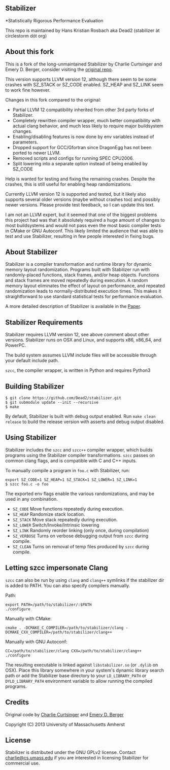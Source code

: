 ## Stabilizer
*Statistically Rigorous Performance Evaluation

This repo is maintained by Hans Kristian Rosbach
                       aka Dead2 (stabilizer àt circlestorm dót org)

About this fork
---------------

This is a fork of the long-unmaintained Stabilizer by Charlie Curtsinger and Emery D. Berger,
consider visiting the [original repo](https://github.com/ccurtsinger/stabilizer).

This version supports LLVM version 12, although there seem to be some crashes with
SZ_STACK or SZ_CODE enabled. SZ_HEAP and SZ_LINK seem to work fine however.

Changes in this fork compared to the original:
 - Partial LLVM 12 compatibility inherited from other 3rd party forks of Stabilizer.
 - Completely rewritten compiler wrapper, much better compatibility with actual clang
   behavior, and much less likely to require major buildsystem changes.
 - Enabling/disabling features is now done by env variables instead of parameters.
 - Dropped support for GCC/Gfortran since DragonEgg has not been ported to newer LLVM.
 - Removed scripts and configs for running SPEC CPU2006.
 - Split lowering into a separate option instead of being enabled by SZ_CODE

Help is wanted for testing and fixing the remaining crashes.
Despite the crashes, this is still useful for enabling heap randomizations.

Currently LLVM version 12 is supported and tested, but it likely also supports
several older versions (maybe without crashes too) and possibly newer versions.
Please provide test feedback, so I can update this text.

I am not an LLVM expert, but it seemed that one of the biggest problems this project
had was that it absolutely required a huge amount of changes to most buildsystems and
would not pass even the most basic compiler tests in CMake or GNU Autoconf.
This likely limited the audience that was able to test and use Stabilizer, resulting
in few people interested in fixing bugs.

About Stabilizer
----------------

Stabilizer is a compiler transformation and runtime library for dynamic memory
layout randomization. Programs built with Stabilizer run with randomly-placed
functions, stack frames, and/or heap objects. Functions and stack frames are moved
repeatedly during execution. A random memory layout eliminates the effect of
layout on performance, and repeated randomization leads to normally-distributed
execution times. This makes it straightforward to use standard statistical tests
for performance evaluation.

A more detailed description of Stabilizer is available in the
[Paper](http://www.cs.umass.edu/~charlie/stabilizer.pdf).

Stabilizer Requirements
-----------------------

Stabilizer requires LLVM version 12, see above comment about other versions.
Stabilizer runs on OSX and Linux, and supports x86, x86_64, and PowerPC.

The build system assumes LLVM include files will be accessible through
your default include path.

`szcc`, the compiler wrapper, is written in Python and requires Python3

Building Stabilizer
-------------------

```
$ git clone https://github.com/Dead2/stabilizer.git
$ git submodule update --init --recursive
$ make
```

By default, Stabilizer is built with debug output enabled. Run
`make clean release` to build the release version with asserts and debug output
disabled.

Using Stabilizer
----------------

Stabilizer includes the `szcc` and `szcc++` compiler wrapper, which builds programs
using the Stabilizer compiler transformations. `szcc` passes on common clang flags,
and is compatible with C and C++ inputs.

To manually compile a program in `foo.c` with Stabilizer, run:
```
export SZ_CODE=1 SZ_HEAP=1 SZ_STACK=1 SZ_LOWER=1 SZ_LINK=1
$ szcc foo.c -o foo
```
The exported env flags enable the various randomizations, and may be used in any
combination.

* `SZ_CODE` Move functions repeatedly during execution.
* `SZ_HEAP` Randomize stack location.
* `SZ_STACK` Move stack repeatedly during execution.
* `SZ_LOWER` Switch/Invoke/Intrinsic lowering
* `SZ_LINK` Randomly reorder linking (only once, during compilation)
* `SZ_VERBOSE` Turns on verbose debugging output from `szcc` during compile.
* `SZ_CLEAN` Turns on removal of temp files produced by `szcc` during compile.


Letting szcc impersonate Clang
------------------------------

`szcc` can also be run by using `clang` and `clang++` symlinks if the stabilizer
dir is added to PATH. You can also specify compilers manually.

Path:
```
export PATH=/path/to/stabilizer/:$PATH
./configure
```

Manually with CMake:
```
cmake . -DCMAKE_C_COMPILER=/path/to/stabilizer/clang -DCMAKE_CXX_COMPILER=/path/to/stabilizer/clang++
```

Manually with GNU Autoconf:
```
CC=/path/to/stabilizer/clang CXX=/path/to/stabilizer/clang++ ./configure
```

The resulting executable is linked against `libstabilizer.so` (or `.dylib` on OSX).
Place this library somewhere in your system's dynamic library search path or
add the Stabilizer base directory to your `LD_LIBRARY_PATH` or `DYLD_LIBRARY_PATH`
environment variable to allow running the compiled programs.

Credits
-------

Original code by
[Charlie Curtsinger](http://www.cs.umass.edu/~charlie) and [Emery D. Berger](http://www.cs.umass.edu/~emery)

Copyright (C) 2013 University of Massachusetts Amherst

License
-------

Stabilizer is distributed under the GNU GPLv2 license.
Contact <charlie@cs.umass.edu> if you are interested in
licensing Stabilizer for commercial use.
